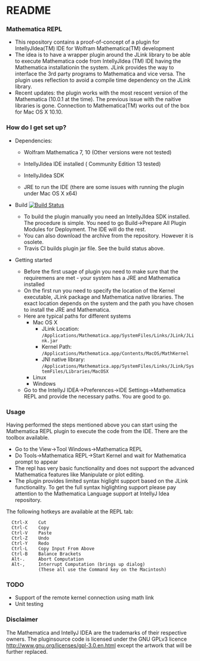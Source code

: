 # README #

### Mathematica REPL ###

* This repository contains a proof-of-concept of a plugin for IntellyJIdea(TM) IDE for Wolfram Mathematica(TM) development
* The idea is to have a wrapper plugin around the JLink library to be able to execute Mathematica code from IntellyJIdea (TM) IDE having the Mathematica installationin the system. JLink provides the way to interface the 3rd party programs to Mathematica and vice versa. The plugin uses reflection to avoid a compile time dependency on the JLink library. 
* Recent updates: the plugin works with the most rescent version of the Mathematica (10.0.1 at the time). The previous issue with the naitive libraries is gone. Connection to Mathematica(TM) works out of the box for Mac OS X 10.10. 

### How do I get set up? ###

* Dependencies:
  
  * Wolfram Mathematica 7, 10 (Other versions were not tested)
  
  * IntellyJIdea IDE installed ( Community Edition 13 tested)
  
  * IntellyJIdea SDK 

  * JRE to run the IDE (there are some issues with running the plugin under Mac OS X x64)

* Build [![Build Status](https://travis-ci.org/dubrousky/Mathematica-REPL.svg?branch=master)](https://travis-ci.org/dubrousky/Mathematica-REPL)

  * To build the plugin manually you need an IntellyJIdea SDK installed. The procedure is simple. You need to go Build->Prepare All Plugin Modules for Deployment. The IDE will do the rest. 
  * You can also download the archive from the repository. However it is osolete.
  * Travis CI builds plugin jar file. See the build status above.

* Getting started
  * Before the first usage of plugin you need to make sure that the requiremens are met - your system has a JRE and Mathematica installed
  * On the first run you need to specify the location of the Kernel executable, JLink package and Mathematica native libraries. The exact location depends on the system and the path you have chosen to install the JRE and Mathematica.
  * Here are typical paths for different systems
    * Mac OS X
      * JLink Location: `/Applications/Mathematica.app/SystemFiles/Links/JLink/JLink.jar`
      * Kernel Path: `/Applications/Mathematica.app/Contents/MacOS/MathKernel`
      * JNI native library: `/Applications/Mathematica.app/SystemFiles/Links/JLink/SystemFiles/Libraries/MacOSX`
    * Linux
    * Windows
  * Go to the IntellyJ IDEA->Preferences->IDE Settings->Mathematica REPL and provide the necessary paths. You are good to go.

### Usage ###
Having performed the steps mentioned above you can start using the Mathematica REPL plugin to execute the code from the IDE. There are the toolbox available.
* Go to the View->Tool Windows->Mathematica REPL
* Do Tools->Mathematica REPL->Start Kernel and wait for Mathematica prompt to appear
* The repl has very basic functionality and does not support the advanced Mathematica features like Manipulate or plot editing.
* The plugin provides limited syntax higlight support based on the JLink functionality. To get the full syntax higlighting support please pay attention to the Mathematica Language support at IntellyJ Idea repository.

The following hotkeys are available at the REPL tab:
```
  Ctrl-X    Cut
  Ctrl-C    Copy
  Ctrl-V    Paste 
  Ctrl-Z    Undo 
  Ctrl-Y    Redo 
  Ctrl-L    Copy Input From Above 
  Ctrl-B    Balance Brackets 
  Alt-.     Abort Computation 
  Alt-,     Interrupt Computation (brings up dialog)
            (These all use the Command key on the Macintosh)
```


### TODO ###
* Support of the remote kernel connection using math link
* Unit testing
 
### Disclaimer ###
The Mathematica and IntellyJ IDEA are the trademarks of their respective owners. The pluginsource code is licensed under the GNU GPLv3 licence http://www.gnu.org/licenses/gpl-3.0.en.html except the artwork that will be further replaced.
